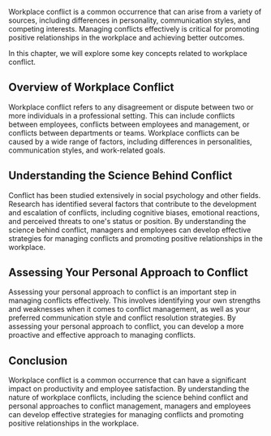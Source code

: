 
Workplace conflict is a common occurrence that can arise from a variety of sources, including differences in personality, communication styles, and competing interests. Managing conflicts effectively is critical for promoting positive relationships in the workplace and achieving better outcomes.

In this chapter, we will explore some key concepts related to workplace conflict.

Overview of Workplace Conflict
------------------------------

Workplace conflict refers to any disagreement or dispute between two or more individuals in a professional setting. This can include conflicts between employees, conflicts between employees and management, or conflicts between departments or teams. Workplace conflicts can be caused by a wide range of factors, including differences in personalities, communication styles, and work-related goals.

Understanding the Science Behind Conflict
-----------------------------------------

Conflict has been studied extensively in social psychology and other fields. Research has identified several factors that contribute to the development and escalation of conflicts, including cognitive biases, emotional reactions, and perceived threats to one's status or position. By understanding the science behind conflict, managers and employees can develop effective strategies for managing conflicts and promoting positive relationships in the workplace.

Assessing Your Personal Approach to Conflict
--------------------------------------------

Assessing your personal approach to conflict is an important step in managing conflicts effectively. This involves identifying your own strengths and weaknesses when it comes to conflict management, as well as your preferred communication style and conflict resolution strategies. By assessing your personal approach to conflict, you can develop a more proactive and effective approach to managing conflicts.

Conclusion
----------

Workplace conflict is a common occurrence that can have a significant impact on productivity and employee satisfaction. By understanding the nature of workplace conflicts, including the science behind conflict and personal approaches to conflict management, managers and employees can develop effective strategies for managing conflicts and promoting positive relationships in the workplace.
